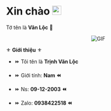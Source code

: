 <h1> Xin chào <img src="https://i.imgur.com/Z18AI4n.gif" width="25"></h1> 

Tớ tên là **Văn Lộc** 👻



<p align="center">
    <img align="center" alt="GIF" src="https://i.imgur.com/Z18AI4n.gif" />
</p> 



⚜️ **Giới thiệu** ⚜️



- ⏩ Tôi tên là **Trịnh Văn Lộc**

- ⏩ Giới tính: **Nam ⏪**

- ⏩ Ns: **09-12-2003 ⏪**

- ⏩ Zalo: **0938422518 ⏪**
